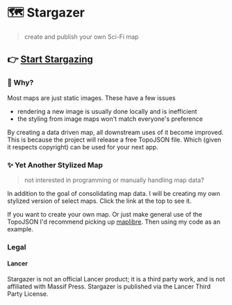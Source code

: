 # 🗺️ Stargazer
> create and publish your own Sci-Fi map

## 👉 [Start Stargazing](https://stargazer.vercel.app)

### 🤔 Why?
Most maps are just static images. These have a few issues

- rendering a new image is usually done locally and is inefficient
- the styling from image maps won't match everyone's preference

By creating a data driven map, all downstream uses of it become improved.
This is because the project will release a free TopoJSON file.
Which (given it respects copyright) can be used for your next app.

### ✨ Yet Another Stylized Map
> not interested in programming or manually handling map data?

In addition to the goal of consolidating map data. I will be creating my own stylized version of select maps. Click the link at the top to see it.

If you want to create your own map. Or just make general use of the TopoJSON I'd recommend picking up [maplibre](https://maplibre.org). Then using my code as an example.

### Legal
#### Lancer
Stargazer is not an official Lancer product; it is a third party work, and is not affiliated with Massif Press. Stargazer is published via the Lancer Third Party License.

